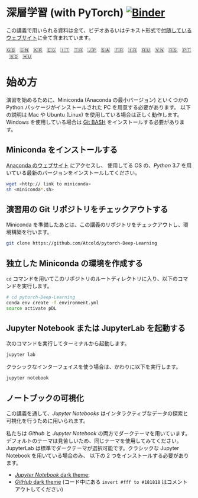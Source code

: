 # 深層学習 (with PyTorch) [![Binder](https://mybinder.org/badge_logo.svg)](https://mybinder.org/v2/gh/Atcold/pytorch-Deep-Learning/master)
<!-- This notebook repository now has a [companion website](https://atcold.github.io/pytorch-Deep-Learning/), where all the course material can be found in video and textual format. -->
この講義で用いられる資料は全て、ビデオあるいはテキスト形式で[付随しているウェブサイト](https://atcold.github.io/pytorch-Deep-Learning/ja)に全て含まれています。


<!-- English - Mandarin - Korean - Spanish - Italian - Turkish - Japanese - Arabic - French - Farsi - Russian - Vietnamese - Serbian - Portuguese - Bengali - Hungarian -->
[🇬🇧](https://github.com/Atcold/pytorch-Deep-Learning/blob/master/README.md) &nbsp; [🇨🇳](https://github.com/Atcold/pytorch-Deep-Learning/blob/master/docs/zh/README-ZH.md) &nbsp; [🇰🇷](https://github.com/Atcold/pytorch-Deep-Learning/blob/master/docs/ko/README-KO.md) &nbsp; [🇪🇸](https://github.com/Atcold/pytorch-Deep-Learning/blob/master/docs/es/README-ES.md) &nbsp; [🇮🇹](https://github.com/Atcold/pytorch-Deep-Learning/blob/master/docs/it/README-IT.md) &nbsp; [🇹🇷](https://github.com/Atcold/pytorch-Deep-Learning/blob/master/docs/tr/README-TR.md) &nbsp; [🇯🇵](https://github.com/Atcold/pytorch-Deep-Learning/blob/master/docs/ja/README-JA.md) &nbsp; [🇸🇦](https://github.com/Atcold/pytorch-Deep-Learning/blob/master/docs/ar/README-AR.md) &nbsp; [🇫🇷](https://github.com/Atcold/pytorch-Deep-Learning/blob/master/docs/fr/README-FR.md) &nbsp; [🇮🇷](https://github.com/Atcold/pytorch-Deep-Learning/blob/master/docs/fa/README-FA.md) &nbsp; [🇷🇺](https://github.com/Atcold/pytorch-Deep-Learning/blob/master/docs/ru/README-RU.md) &nbsp; [🇻🇳](https://github.com/Atcold/pytorch-Deep-Learning/blob/master/docs/vi/README-VI.md) &nbsp; [🇷🇸](https://github.com/Atcold/pytorch-Deep-Learning/blob/master/docs/sr/README-SR.md) &nbsp; [🇵🇹](https://github.com/Atcold/pytorch-Deep-Learning/blob/master/docs/pt/README-PT.md) &nbsp; [🇧🇩](https://github.com/Atcold/pytorch-Deep-Learning/blob/master/docs/bn/README-BN.md) &nbsp; [🇭🇺](https://github.com/Atcold/pytorch-Deep-Learning/blob/master/docs/hu/README-HU.md)

<!-- # Getting started -->
# 始め方

<!-- To be able to follow the exercises, you are going to need a laptop with Miniconda (a minimal version of Anaconda) and several Python packages installed.                       -->
<!-- The following instruction would work as is for Mac or Ubuntu Linux users, Windows users would need to install and work in the [Git BASH](https://gitforwindows.org/) terminal. -->
演習を始めるために、Miniconda (Anaconda の最小バージョン) といくつかの Python パッケージがインストールされた PC を用意する必要があります。
以下の説明は Mac や Ubuntu (Linux) を使用している場合は正しく動作します。Windows を使用している場合は [Git BASH](https://gitforwindows.org/) をインストールする必要があります。

<!-- ## Download and install Miniconda -->
## Miniconda をインストールする

<!-- Please go to the [Anaconda website](https://conda.io/miniconda.html).                           -->
<!-- Download and install *the latest* Miniconda version for *Python* 3.7 for your operating system. -->
[Anaconda のウェブサイト](https://conda.io/miniconda.html) にアクセスし、
使用してる OS の、*Python* 3.7 を用いている最新のバージョンをインストールしてください。

```bash
wget <http:// link to miniconda>
sh <miniconda*.sh>
```

<!-- ## Check-out the git repository with the exercise -->
## 演習用の Git リポジトリをチェックアウトする

<!-- Once Miniconda is ready, checkout the course repository and proceed with setting up the environment: -->
Miniconda を準備したあとは、この講義のリポジトリをチェックアウトし、環境構築を行います。

```bash
git clone https://github.com/Atcold/pytorch-Deep-Learning
```

<!-- ## Create isolated Miniconda environment -->
## 独立した Miniconda の環境を作成する

<!-- Change directory (`cd`) into the course folder, then type: -->
`cd` コマンドを用いてこのリポジトリのルートディレクトリに入り、以下のコマンドを実行します。

```bash
# cd pytorch-Deep-Learning
conda env create -f environment.yml
source activate pDL
```

<!-- ## Start Jupyter Notebook or JupyterLab -->
## Jupyter Notebook または JupyterLab を起動する

<!-- Start from terminal as usual: -->
次のコマンドを実行してターミナルから起動します。

```bash
jupyter lab
```

<!-- Or, for the classic interface: -->
クラシックなインターフェイスを使う場合は、かわりに以下を実行します。

```bash
jupyter notebook
```

<!-- ## Notebooks visualisation -->
## ノートブックの可視化

<!-- *Jupyter Notebooks* are used throughout these lectures for interactive data exploration and visualisation. -->
この講義を通して、*Jupyter Notebooks* はインタラクティブなデータの探索と可視化を行うために用いられます。

<!-- We use dark styles for both *GitHub* and *Jupyter Notebook*.                                                                              -->
<!-- You should try to do the same, or they will look ugly.                                                                                    -->
<!-- JupyterLab has a built-in selectable dark theme, so you only need to install something if you want to use the classic notebook interface. -->
<!-- To see the content appropriately in the classic interface install the following:                                                          -->
私たちは *Github* と *Jupyter Notebook* の両方でダークテーマを用いています。
デフォルトのテーマは見苦しいため、同じテーマを使用してみてください。
JupyterLab は標準でダークテーマが選択可能です。クラシックな Jupyter Notebook を用いている場合のみ、
以下の 2 つをインストールする必要があります。

 <!-- - [*Jupyter Notebook* dark theme](https://userstyles.org/styles/153443/jupyter-notebook-dark);                                    -->
 <!-- - [*GitHub* dark theme](https://userstyles.org/styles/37035/github-dark) and comment out the `invert #fff to #181818` code block. -->
 - [*Jupyter Notebook* dark theme](https://userstyles.org/styles/153443/jupyter-notebook-dark);
 - [*GitHub* dark theme](https://userstyles.org/styles/37035/github-dark) (コード中にある `invert #fff to #181818` はコメントアウトしてください)
